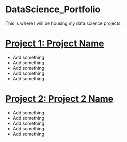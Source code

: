 # DataScience_Portfolio
This is where I will be housing my data science projects. 

# [Project 1: Project Name](https://github.com/tonybkjr/DataScience_Portfolio) 
* Add something
* Add something
* Add something
* Add something
* Add something

# [Project 2: Project 2 Name](https://github.com/tonybkjr/DataScience_Portfolio) 
* Add something
* Add something
* Add something
* Add something
* Add something
